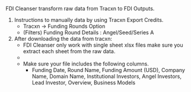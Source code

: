 
FDI Cleanser transform raw data from Tracxn to FDI Outputs.
1. Instructions to manually data by using Tracxn Export Credits.
    - Tracxn -> Funding Rounds Option
    - (Filters) Funding Round Details : Angel/Seed/Series A
2. After downloading the data from tracxn:
    - FDI Cleanser only work with single sheet xlsx files make sure you extract each sheet from the raw data.
    - 
    - Make sure your file includes the following columns.
        - Funding Date, Round Name, Funding Amount (USD), Company Name, Domain Name, Institutional Investors, Angel Investors, Lead Investor, Overview, Business Models